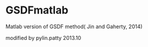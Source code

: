 GSDFmatlab 
=======

Matlab version of GSDF method( Jin and Gaherty, 2014)

modified by pylin.patty 2013.10 

